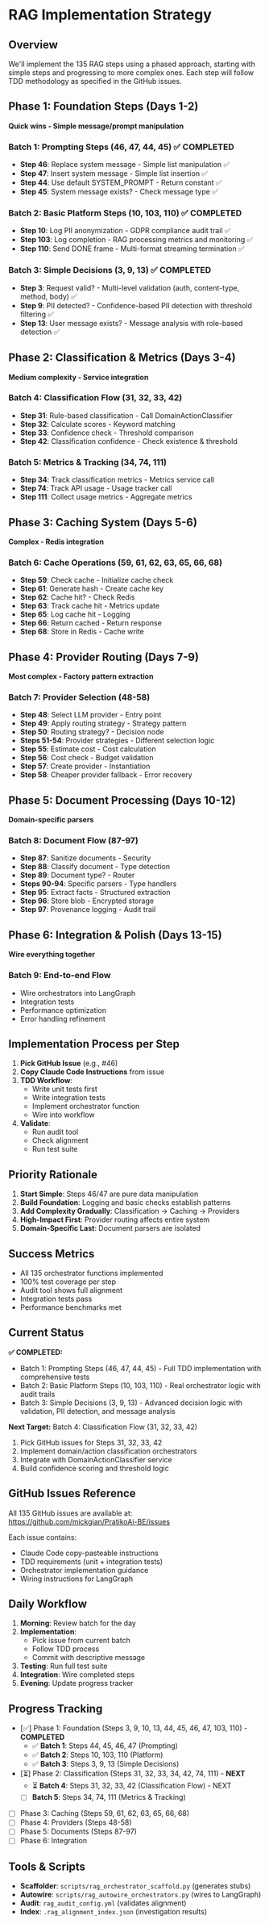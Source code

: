 # RAG Implementation Strategy

## Overview
We'll implement the 135 RAG steps using a phased approach, starting with simple steps and progressing to more complex ones. Each step will follow TDD methodology as specified in the GitHub issues.

## Phase 1: Foundation Steps (Days 1-2)
**Quick wins - Simple message/prompt manipulation**

### Batch 1: Prompting Steps (46, 47, 44, 45) ✅ COMPLETED
- **Step 46**: Replace system message - Simple list manipulation ✅
- **Step 47**: Insert system message - Simple list insertion ✅
- **Step 44**: Use default SYSTEM_PROMPT - Return constant ✅
- **Step 45**: System message exists? - Check message type ✅

### Batch 2: Basic Platform Steps (10, 103, 110) ✅ COMPLETED
- **Step 10**: Log PII anonymization - GDPR compliance audit trail ✅
- **Step 103**: Log completion - RAG processing metrics and monitoring ✅
- **Step 110**: Send DONE frame - Multi-format streaming termination ✅

### Batch 3: Simple Decisions (3, 9, 13) ✅ COMPLETED
- **Step 3**: Request valid? - Multi-level validation (auth, content-type, method, body) ✅
- **Step 9**: PII detected? - Confidence-based PII detection with threshold filtering ✅
- **Step 13**: User message exists? - Message analysis with role-based detection ✅

## Phase 2: Classification & Metrics (Days 3-4)
**Medium complexity - Service integration**

### Batch 4: Classification Flow (31, 32, 33, 42)
- **Step 31**: Rule-based classification - Call DomainActionClassifier
- **Step 32**: Calculate scores - Keyword matching
- **Step 33**: Confidence check - Threshold comparison
- **Step 42**: Classification confidence - Check existence & threshold

### Batch 5: Metrics & Tracking (34, 74, 111)
- **Step 34**: Track classification metrics - Metrics service call
- **Step 74**: Track API usage - Usage tracker call
- **Step 111**: Collect usage metrics - Aggregate metrics

## Phase 3: Caching System (Days 5-6)
**Complex - Redis integration**

### Batch 6: Cache Operations (59, 61, 62, 63, 65, 66, 68)
- **Step 59**: Check cache - Initialize cache check
- **Step 61**: Generate hash - Create cache key
- **Step 62**: Cache hit? - Check Redis
- **Step 63**: Track cache hit - Metrics update
- **Step 65**: Log cache hit - Logging
- **Step 66**: Return cached - Return response
- **Step 68**: Store in Redis - Cache write

## Phase 4: Provider Routing (Days 7-9)
**Most complex - Factory pattern extraction**

### Batch 7: Provider Selection (48-58)
- **Step 48**: Select LLM provider - Entry point
- **Step 49**: Apply routing strategy - Strategy pattern
- **Step 50**: Routing strategy? - Decision node
- **Steps 51-54**: Provider strategies - Different selection logic
- **Step 55**: Estimate cost - Cost calculation
- **Step 56**: Cost check - Budget validation
- **Step 57**: Create provider - Instantiation
- **Step 58**: Cheaper provider fallback - Error recovery

## Phase 5: Document Processing (Days 10-12)
**Domain-specific parsers**

### Batch 8: Document Flow (87-97)
- **Step 87**: Sanitize documents - Security
- **Step 88**: Classify document - Type detection
- **Step 89**: Document type? - Router
- **Steps 90-94**: Specific parsers - Type handlers
- **Step 95**: Extract facts - Structured extraction
- **Step 96**: Store blob - Encrypted storage
- **Step 97**: Provenance logging - Audit trail

## Phase 6: Integration & Polish (Days 13-15)
**Wire everything together**

### Batch 9: End-to-end Flow
- Wire orchestrators into LangGraph
- Integration tests
- Performance optimization
- Error handling refinement

## Implementation Process per Step

1. **Pick GitHub Issue** (e.g., #46)
2. **Copy Claude Code Instructions** from issue
3. **TDD Workflow**:
   - Write unit tests first
   - Write integration tests
   - Implement orchestrator function
   - Wire into workflow
4. **Validate**:
   - Run audit tool
   - Check alignment
   - Run test suite

## Priority Rationale

1. **Start Simple**: Steps 46/47 are pure data manipulation
2. **Build Foundation**: Logging and basic checks establish patterns
3. **Add Complexity Gradually**: Classification → Caching → Providers
4. **High-Impact First**: Provider routing affects entire system
5. **Domain-Specific Last**: Document parsers are isolated

## Success Metrics

- All 135 orchestrator functions implemented
- 100% test coverage per step
- Audit tool shows full alignment
- Integration tests pass
- Performance benchmarks met

## Current Status

**✅ COMPLETED:**
- Batch 1: Prompting Steps (46, 47, 44, 45) - Full TDD implementation with comprehensive tests
- Batch 2: Basic Platform Steps (10, 103, 110) - Real orchestrator logic with audit trails
- Batch 3: Simple Decisions (3, 9, 13) - Advanced decision logic with validation, PII detection, and message analysis

**Next Target:** Batch 4: Classification Flow (31, 32, 33, 42)
1. Pick GitHub issues for Steps 31, 32, 33, 42
2. Implement domain/action classification orchestrators
3. Integrate with DomainActionClassifier service
4. Build confidence scoring and threshold logic

## GitHub Issues Reference

All 135 GitHub issues are available at: https://github.com/mickgian/PratikoAi-BE/issues

Each issue contains:
- Claude Code copy-pasteable instructions
- TDD requirements (unit + integration tests)
- Orchestrator implementation guidance
- Wiring instructions for LangGraph

## Daily Workflow

1. **Morning**: Review batch for the day
2. **Implementation**:
   - Pick issue from current batch
   - Follow TDD process
   - Commit with descriptive message
3. **Testing**: Run full test suite
4. **Integration**: Wire completed steps
5. **Evening**: Update progress tracker

## Progress Tracking

- [✅] Phase 1: Foundation (Steps 3, 9, 10, 13, 44, 45, 46, 47, 103, 110) - **COMPLETED**
  - ✅ **Batch 1**: Steps 44, 45, 46, 47 (Prompting)
  - ✅ **Batch 2**: Steps 10, 103, 110 (Platform)
  - ✅ **Batch 3**: Steps 3, 9, 13 (Simple Decisions)
- [⏳] Phase 2: Classification (Steps 31, 32, 33, 34, 42, 74, 111) - **NEXT**
  - ⏳ **Batch 4**: Steps 31, 32, 33, 42 (Classification Flow) - NEXT
  - [ ] **Batch 5**: Steps 34, 74, 111 (Metrics & Tracking)
- [ ] Phase 3: Caching (Steps 59, 61, 62, 63, 65, 66, 68)
- [ ] Phase 4: Providers (Steps 48-58)
- [ ] Phase 5: Documents (Steps 87-97)
- [ ] Phase 6: Integration

## Tools & Scripts

- **Scaffolder**: `scripts/rag_orchestrator_scaffold.py` (generates stubs)
- **Autowire**: `scripts/rag_autowire_orchestrators.py` (wires to LangGraph)
- **Audit**: `rag_audit_config.yml` (validates alignment)
- **Index**: `.rag_alignment_index.json` (investigation results)